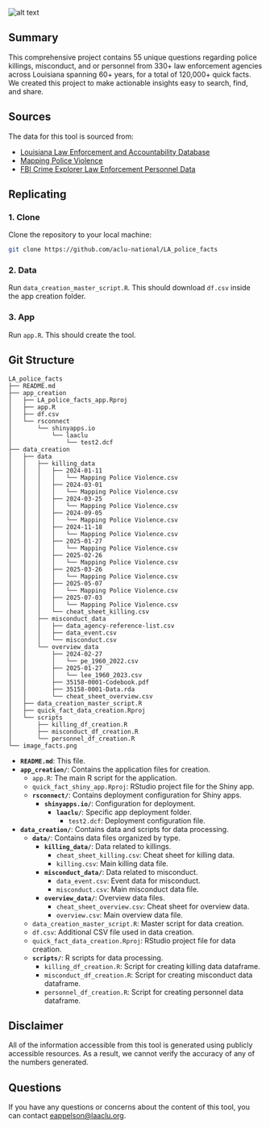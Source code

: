 ![alt text](https://github.com/aclu-national/louisiana_police_quick_facts/blob/5a3a7304842ee61510c4678ce136f67ec83f2ebb/image_facts.png)

## Summary
This comprehensive project contains 55 unique questions regarding police killings, misconduct, and or personnel from 330+ law enforcement agencies across Louisiana spanning 60+ years, for a total of 120,000+ quick facts. We created this project to make actionable insights easy to search, find, and share.


## Sources

The data for this tool is sourced from:
- [Louisiana Law Enforcement and Accountability Database](llead.co)
- [Mapping Police Violence](https://mappingpoliceviolence.org/)
- [FBI Crime Explorer Law Enforcement Personnel Data](https://cde.ucr.cjis.gov/)

## Replicating
### 1. Clone
Clone the repository to your local machine:
```bash
git clone https://github.com/aclu-national/LA_police_facts
```
### 2. Data 
Run `data_creation_master_script.R`. This should download `df.csv` inside the app creation folder.

### 3. App
Run `app.R`. This should create the tool. 


## Git Structure


```
LA_police_facts
├── README.md
├── app_creation
│   ├── LA_police_facts_app.Rproj
│   ├── app.R
│   ├── df.csv
│   └── rsconnect
│       └── shinyapps.io
│           └── laaclu
│               └── test2.dcf
├── data_creation
│   ├── data
│   │   ├── killing_data
│   │   │   ├── 2024-01-11
│   │   │   │   └── Mapping Police Violence.csv
│   │   │   ├── 2024-03-01
│   │   │   │   └── Mapping Police Violence.csv
│   │   │   ├── 2024-03-25
│   │   │   │   └── Mapping Police Violence.csv
│   │   │   ├── 2024-09-05
│   │   │   │   └── Mapping Police Violence.csv
│   │   │   ├── 2024-11-18
│   │   │   │   └── Mapping Police Violence.csv
│   │   │   ├── 2025-01-27
│   │   │   │   └── Mapping Police Violence.csv
│   │   │   ├── 2025-02-26
│   │   │   │   └── Mapping Police Violence.csv
│   │   │   ├── 2025-03-26
│   │   │   │   └── Mapping Police Violence.csv
│   │   │   ├── 2025-05-07
│   │   │   │   └── Mapping Police Violence.csv
│   │   │   ├── 2025-07-03
│   │   │   │   └── Mapping Police Violence.csv
│   │   │   └── cheat_sheet_killing.csv
│   │   ├── misconduct_data
│   │   │   ├── data_agency-reference-list.csv
│   │   │   ├── data_event.csv
│   │   │   └── misconduct.csv
│   │   └── overview_data
│   │       ├── 2024-02-27
│   │       │   └── pe_1960_2022.csv
│   │       ├── 2025-01-27
│   │       │   └── lee_1960_2023.csv
│   │       ├── 35158-0001-Codebook.pdf
│   │       ├── 35158-0001-Data.rda
│   │       └── cheat_sheet_overview.csv
│   ├── data_creation_master_script.R
│   ├── quick_fact_data_creation.Rproj
│   └── scripts
│       ├── killing_df_creation.R
│       ├── misconduct_df_creation.R
│       └── personnel_df_creation.R
└── image_facts.png

```

- **`README.md`**: This file.
- **`app_creation/`**: Contains the application files for creation.
  - `app.R`: The main R script for the application.
  - `quick_fact_shiny_app.Rproj`: RStudio project file for the Shiny app.
  - **`rsconnect/`**: Contains deployment configuration for Shiny apps.
    - **`shinyapps.io/`**: Configuration for deployment.
      - **`laaclu/`**: Specific app deployment folder.
        - `test2.dcf`: Deployment configuration file.
- **`data_creation/`**: Contains data and scripts for data processing.
  - **`data/`**: Contains data files organized by type.
    - **`killing_data/`**: Data related to killings.
      - `cheat_sheet_killing.csv`: Cheat sheet for killing data.
      - `killing.csv`: Main killing data file.
    - **`misconduct_data/`**: Data related to misconduct.
      - `data_event.csv`: Event data for misconduct.
      - `misconduct.csv`: Main misconduct data file.
    - **`overview_data/`**: Overview data files.
      - `cheat_sheet_overview.csv`: Cheat sheet for overview data.
      - `overview.csv`: Main overview data file.
  - `data_creation_master_script.R`: Master script for data creation.
  - `df.csv`: Additional CSV file used in data creation.
  - `quick_fact_data_creation.Rproj`: RStudio project file for data creation.
  - **`scripts/`**: R scripts for data processing.
    - `killing_df_creation.R`: Script for creating killing data dataframe.
    - `misconduct_df_creation.R`: Script for creating misconduct data dataframe.
    - `personnel_df_creation.R`: Script for creating personnel data dataframe.


## Disclaimer
All of the information accessible from this tool is generated using publicly accessible resources. As a result, we cannot verify the accuracy of any of the numbers generated.

## Questions
If you have any questions or concerns about the content of this tool, you can contact [eappelson@laaclu.org](mailto:eappelson@laaclu.org).

